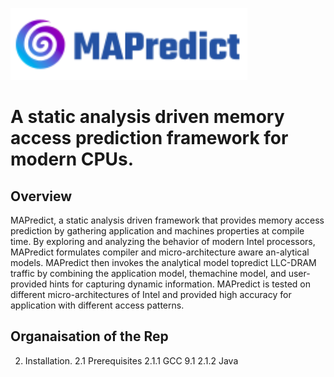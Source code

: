 <!-- # MAPredict -->

![](model_parser/mapredict.png)

# A static analysis driven memory access prediction framework for modern CPUs.

## Overview
MAPredict, a static analysis driven framework that provides memory access prediction by gathering application and machines properties at compile time. By exploring and analyzing the behavior of modern Intel processors, MAPredict formulates compiler and micro-architecture aware an-alytical models. MAPredict then invokes the analytical model topredict LLC-DRAM traffic by combining the application model, themachine model, and user-provided hints for capturing dynamic information. MAPredict is tested on different micro-architectures of Intel and provided high accuracy for application with different access patterns.

## Organaisation of the Rep

2. Installation.
  2.1 Prerequisites
    2.1.1 GCC 9.1
    2.1.2 Java
  
    
    
  
